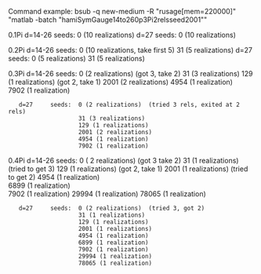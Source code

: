 Command example:  bsub -q new-medium -R "rusage[mem=220000]" "matlab -batch "hamiSymGauge14to260p3Pi2relsseed2001""


0.1Pi d=14-26   seeds:  0 (10 realizations) 
      d=27      seeds:  0 (10 realizations) 


0.2Pi d=14-26   seeds:  0 (10 realizations, take first 5) 
                        31 (5 realizations) 
      d=27      seeds:  0 (5 realizations) 
                        31 (5 realizations) 


0.3Pi d=14-26   seeds:  0 (2 realizations)  (got 3, take 2)
                        31 (3 realizations) 
                        129 (1 realizations)  (got 2, take 1)
                        2001 (2 realizations) 
                        4954 (1 realization)  
                        7902 (1 realization) 


       d=27     seeds:  0 (2 realizations)  (tried 3 rels, exited at 2 rels)
                        31 (3 realizations)  
                        129 (1 realizations)   
                        2001 (2 realizations) 
                        4954 (1 realization)  
                        7902 (1 realization) 



0.4Pi d=14-26   seeds:  0 ( 2 realizations) (got 3 take 2)
                        31 (1 realizations)  (tried to get 3)
                        129 (1 realizations)   (got 2, take 1)
                        2001 (1 realizations)  (tried to get 2)
                        4954 (1 realization)   
                        6899 (1 realization)  
                        7902 (1 realization) 
                        29994 (1 realization) 
                        78065 (1 realization) 

		
       d=27     seeds:  0 (2 realizations)  (tried 3, got 2)
                        31 (1 realizations)  
                        129 (1 realizations)  
                        2001 (1 realizations) 
                        4954 (1 realization) 
                        6899 (1 realization) 
                        7902 (1 realization) 
                        29994 (1 realization)  
                        78065 (1 realization) 

